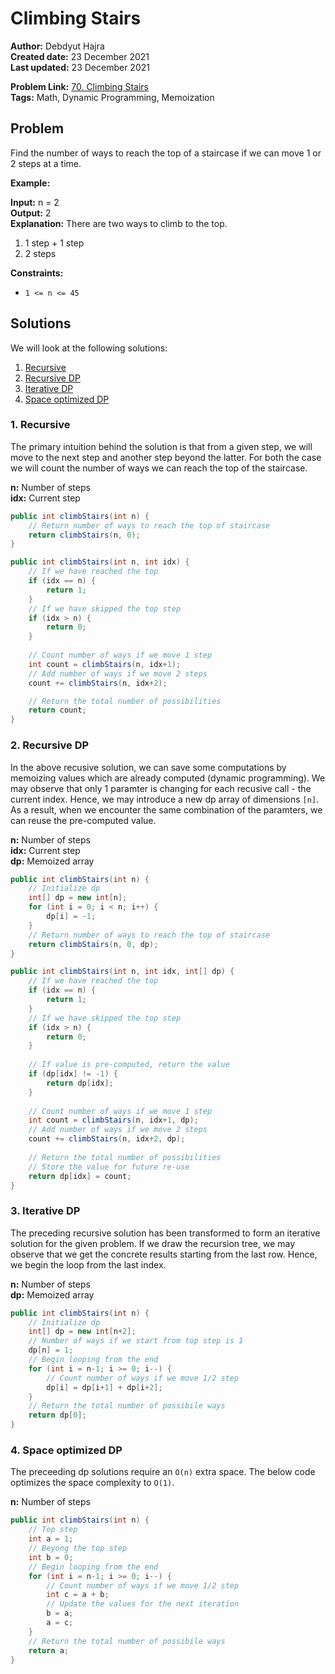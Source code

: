 
# Climbing Stairs
**Author:** Debdyut Hajra <br/>
**Created date:** 23 December 2021 <br/>
**Last updated:** 23 December 2021 <br/>

**Problem Link:** [70. Climbing Stairs](https://leetcode.com/problems/climbing-stairs/) <br/>
**Tags:** Math, Dynamic Programming, Memoization

## Problem

Find the number of ways to reach the top of a staircase if we can move 1 or 2 steps at a time.

**Example:**

**Input:** n = 2 <br/>
**Output:** 2 <br/>
**Explanation:** There are two ways to climb to the top.
1. 1 step + 1 step
2. 2 steps

**Constraints:**

-   `1 <= n <= 45`

## Solutions

We will look at the following solutions:
1. [Recursive](#1-recursive)
2. [Recursive DP](#2-recursive-dp)
3. [Iterative DP](#3-iterative-dp)
4. [Space optimized DP](#4-space-optimized-dp)

### 1. Recursive
The primary intuition behind the solution is that from a given step, we will move to the next step and another step beyond the latter. For both the case we will count the number of ways we can reach the top of the staircase. 

**n:** Number of steps <br/>
**idx:** Current step <br/>

```java
public int climbStairs(int n) {
    // Return number of ways to reach the top of staircase
    return climbStairs(n, 0);
}

public int climbStairs(int n, int idx) {
    // If we have reached the top
    if (idx == n) {        
        return 1;
    }
    // If we have skipped the top step
    if (idx > n) {            
        return 0;
    }
    
    // Count number of ways if we move 1 step
    int count = climbStairs(n, idx+1);
    // Add number of ways if we move 2 steps
    count += climbStairs(n, idx+2);

    // Return the total number of possibilities
    return count;
}
```
### 2. Recursive DP
In the above recusive solution, we can save some computations by memoizing values which are already computed (dynamic programming). We may observe that only 1 paramter is changing for each recusive call - the current index. Hence, we may introduce a new dp array of dimensions `[n]`. As a result, when we encounter the same combination of the paramters, we can reuse the pre-computed value. 

**n:** Number of steps <br/>
**idx:** Current step <br/>
**dp:** Memoized array <br/>
```java
public int climbStairs(int n) {
    // Initialize dp
    int[] dp = new int[n]; 
    for (int i = 0; i < n; i++) {
        dp[i] = -1;
    }
    // Return number of ways to reach the top of staircase
    return climbStairs(n, 0, dp);
}

public int climbStairs(int n, int idx, int[] dp) {
    // If we have reached the top
    if (idx == n) {
        return 1;
    }
    // If we have skipped the top step
    if (idx > n) {            
        return 0;
    }
    
    // If value is pre-computed, return the value
    if (dp[idx] != -1) {
        return dp[idx];
    }
    
    // Count number of ways if we move 1 step
    int count = climbStairs(n, idx+1, dp);
    // Add number of ways if we move 2 steps
    count += climbStairs(n, idx+2, dp);
    
    // Return the total number of possibilities
    // Store the value for future re-use
    return dp[idx] = count;
}
```
### 3. Iterative DP
The preceding recursive solution has been transformed to form an iterative solution for the given problem. If we draw the recursion tree, we may observe that we get the concrete results starting from the last row. Hence, we begin the loop from the last index. 

**n:** Number of steps <br/>
**dp:** Memoized array <br/>

```java
public int climbStairs(int n) {
    // Initialize dp
    int[] dp = new int[n+2];
    // Number of ways if we start from top step is 1
    dp[n] = 1;
    // Begin looping from the end
    for (int i = n-1; i >= 0; i--) {
        // Count number of ways if we move 1/2 step
        dp[i] = dp[i+1] + dp[i+2];
    }
    // Return the total number of possibile ways
    return dp[0];
}
```
### 4. Space optimized DP
The preceeding dp solutions require an `O(n)` extra space. The below code optimizes the space complexity to `O(1)`.

**n:** Number of steps <br/>
```java
public int climbStairs(int n) {
    // Top step        
    int a = 1;
    // Beyong the top step
    int b = 0;
    // Begin looping from the end
    for (int i = n-1; i >= 0; i--) {
        // Count number of ways if we move 1/2 step
        int c = a + b;
        // Update the values for the next iteration
        b = a;
        a = c;
    }
    // Return the total number of possibile ways
    return a;
}
```